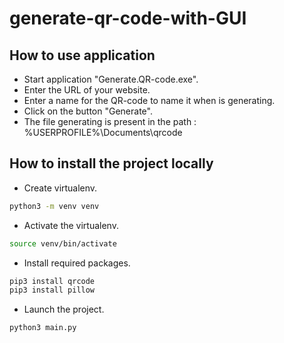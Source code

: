 # generate-qr-code-with-GUI

## How to use application
- Start application "Generate.QR-code.exe".
- Enter the URL of your website.
- Enter a name for the QR-code to name it when is generating.
- Click on the button "Generate".
- The file generating is present in the path : %USERPROFILE%\Documents\qrcode

## How to install the project locally
- Create virtualenv.
```bash
python3 -m venv venv
```
- Activate the virtualenv.
```bash
source venv/bin/activate
```
- Install required packages.
```bash
pip3 install qrcode
pip3 install pillow
```
- Launch the project.
```bash
python3 main.py
```